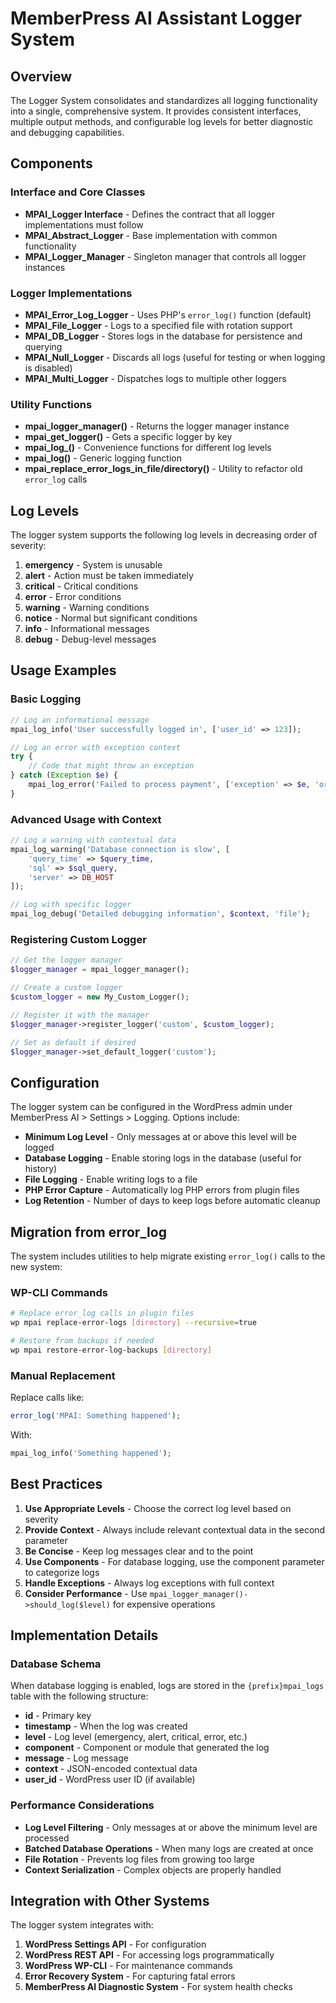 # MemberPress AI Assistant Logger System

## Overview

The Logger System consolidates and standardizes all logging functionality into a single, comprehensive system. It provides consistent interfaces, multiple output methods, and configurable log levels for better diagnostic and debugging capabilities.

## Components

### Interface and Core Classes

- **MPAI_Logger Interface** - Defines the contract that all logger implementations must follow
- **MPAI_Abstract_Logger** - Base implementation with common functionality
- **MPAI_Logger_Manager** - Singleton manager that controls all logger instances

### Logger Implementations

- **MPAI_Error_Log_Logger** - Uses PHP's `error_log()` function (default)
- **MPAI_File_Logger** - Logs to a specified file with rotation support 
- **MPAI_DB_Logger** - Stores logs in the database for persistence and querying
- **MPAI_Null_Logger** - Discards all logs (useful for testing or when logging is disabled)
- **MPAI_Multi_Logger** - Dispatches logs to multiple other loggers

### Utility Functions

- **mpai_logger_manager()** - Returns the logger manager instance
- **mpai_get_logger()** - Gets a specific logger by key
- **mpai_log_<level>()** - Convenience functions for different log levels
- **mpai_log()** - Generic logging function
- **mpai_replace_error_logs_in_file/directory()** - Utility to refactor old `error_log` calls

## Log Levels

The logger system supports the following log levels in decreasing order of severity:

1. **emergency** - System is unusable
2. **alert** - Action must be taken immediately
3. **critical** - Critical conditions
4. **error** - Error conditions
5. **warning** - Warning conditions
6. **notice** - Normal but significant conditions
7. **info** - Informational messages
8. **debug** - Debug-level messages

## Usage Examples

### Basic Logging

```php
// Log an informational message
mpai_log_info('User successfully logged in', ['user_id' => 123]);

// Log an error with exception context
try {
    // Code that might throw an exception
} catch (Exception $e) {
    mpai_log_error('Failed to process payment', ['exception' => $e, 'order_id' => $order_id]);
}
```

### Advanced Usage with Context

```php
// Log a warning with contextual data
mpai_log_warning('Database connection is slow', [
    'query_time' => $query_time,
    'sql' => $sql_query,
    'server' => DB_HOST
]);

// Log with specific logger
mpai_log_debug('Detailed debugging information', $context, 'file');
```

### Registering Custom Logger

```php
// Get the logger manager
$logger_manager = mpai_logger_manager();

// Create a custom logger
$custom_logger = new My_Custom_Logger();

// Register it with the manager
$logger_manager->register_logger('custom', $custom_logger);

// Set as default if desired
$logger_manager->set_default_logger('custom');
```

## Configuration

The logger system can be configured in the WordPress admin under MemberPress AI > Settings > Logging. Options include:

- **Minimum Log Level** - Only messages at or above this level will be logged
- **Database Logging** - Enable storing logs in the database (useful for history)
- **File Logging** - Enable writing logs to a file
- **PHP Error Capture** - Automatically log PHP errors from plugin files
- **Log Retention** - Number of days to keep logs before automatic cleanup

## Migration from error_log

The system includes utilities to help migrate existing `error_log()` calls to the new system:

### WP-CLI Commands

```bash
# Replace error_log calls in plugin files
wp mpai replace-error-logs [directory] --recursive=true

# Restore from backups if needed
wp mpai restore-error-log-backups [directory]
```

### Manual Replacement

Replace calls like:
```php
error_log('MPAI: Something happened');
```

With:
```php
mpai_log_info('Something happened');
```

## Best Practices

1. **Use Appropriate Levels** - Choose the correct log level based on severity
2. **Provide Context** - Always include relevant contextual data in the second parameter
3. **Be Concise** - Keep log messages clear and to the point
4. **Use Components** - For database logging, use the component parameter to categorize logs
5. **Handle Exceptions** - Always log exceptions with full context
6. **Consider Performance** - Use `mpai_logger_manager()->should_log($level)` for expensive operations

## Implementation Details

### Database Schema

When database logging is enabled, logs are stored in the `{prefix}mpai_logs` table with the following structure:

- **id** - Primary key
- **timestamp** - When the log was created
- **level** - Log level (emergency, alert, critical, error, etc.)
- **component** - Component or module that generated the log
- **message** - Log message
- **context** - JSON-encoded contextual data
- **user_id** - WordPress user ID (if available)

### Performance Considerations

- **Log Level Filtering** - Only messages at or above the minimum level are processed
- **Batched Database Operations** - When many logs are created at once
- **File Rotation** - Prevents log files from growing too large
- **Context Serialization** - Complex objects are properly handled

## Integration with Other Systems

The logger system integrates with:

1. **WordPress Settings API** - For configuration
2. **WordPress REST API** - For accessing logs programmatically
3. **WordPress WP-CLI** - For maintenance commands
4. **Error Recovery System** - For capturing fatal errors
5. **MemberPress AI Diagnostic System** - For system health checks